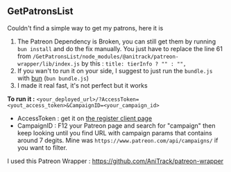 ## GetPatronsList
Couldn't find a simple way to get my patrons, here it is

1. The Patreon Dependency is Broken, you can still get them by running `bun install` and do the fix manually. You just have to replace the line 61 from `/GetPatronsList/node_modules/@anitrack/patreon-wrapper/lib/index.js` by this : `title: tierInfo ? "" : "",`
2. If you wan't to run it on your side, I suggest to just run the `bundle.js` with [bun](https://bun.sh/) (`bun bundle.js`)
3. I made it real fast, it's not perfect but it works

**To run it :**
`<your_deployed_url>/?AccessToken=<yout_access_token>&CampaignID=<your_campaign_id>`

- AccessToken : get it on [the register client page](https://www.patreon.com/portal/registration/register-clients)
- CampaignID : F12 your Patreon page and search for "campaign" then keep looking until you find URL with campaign params that contains around 7 degits. Mine was `https://www.patreon.com/api/campaigns/` if you want to filter.

I used this Patreon Wrapper : https://github.com/AniTrack/patreon-wrapper
